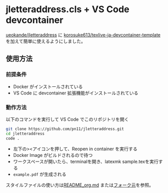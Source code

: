 # jletteraddress.cls + VS Code devcontainer

[ueokande/jletteraddress](https://github.com/ueokande/jletteraddress) に [korosuke613/texlive-ja-devcontainer-template](https://github.com/korosuke613/texlive-ja-devcontainer-template) を加えて簡単に使えるようにしました。

## 使用方法

### 前提条件

- Docker がインストールされている
- VS Code に devcontainer 拡張機能がインストールされている

### 動作方法

以下のコマンドを実行して VS Code でこのリポジトリを開く

```sh
git clone https://github.com/pn11/jletteraddress.git
cd jletteraddress
code .
```

- 左下の><アイコンを押して、Reopen in container を実行する
- Docker Image がビルドされるので待つ
- ワークスペースが開いたら、terminalを開き、latexmk sample.texを実行する
- `example.pdf` が生成される

スタイルファイルの使い方は[README_org.md](README_org.md) または[フォーク元](https://github.com/ueokande/jletteraddress)を参照。
